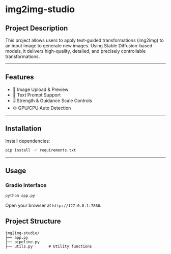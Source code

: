# img2img-studio

## Project Description

This project allows users to apply text-guided transformations (img2img) to an input image to generate new images. Using Stable Diffusion-based models, it delivers high-quality, detailed, and precisely controllable transformations.

---

## Features

* 🎨 Image Upload & Preview
* 📝 Text Prompt Support
* 🎚️ Strength & Guidance Scale Controls
* ⚙️ GPU/CPU Auto Detection

---

## Installation

Install dependencies:

```bash
pip install -r requirements.txt
```

---

## Usage

### Gradio Interface

```bash
python app.py
```

Open your browser at `http://127.0.0.1:7860`.

## Project Structure

```
img2img-studio/
├── app.py
├── pipeline.py
├── utils.py       # Utility functions

```
